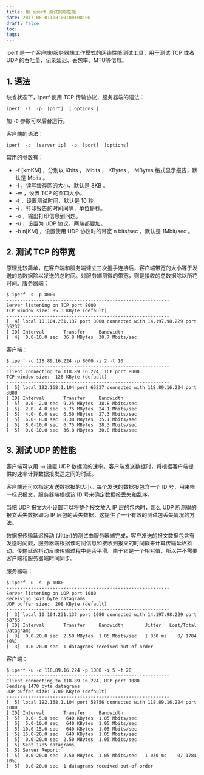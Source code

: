 ```yaml
---
title: 用 iperf 测试网络性能
date: 2017-08-01T08:00:00+08:00
draft: false
toc:
tags:
---
```



iperf 是一个客户端/服务器端工作模式的网络性能测试工具，用于测试 TCP 或者 UDP 的吞吐量，记录延迟、丢包率、MTU等信息。

## 1. 语法
缺省状态下，iperf 使用 TCP 传输协议，服务器端的语法：

    iperf  -s  -p  [port]  [ options ]

加 `-D` 参数可以后台运行。

客户端的语法：

    iperf  -c  [server ip]  -p  [port]  [options]

常用的参数有：

* -f [kmKM] ，分别以 Kbits ， Mbits ， KBytes ， MBytes 格式显示报告，默认是 Mbits 。
* -l ，读写缓存区的大小，默认是 8KB 。
* -w ，设置 TCP 的窗口大小。
* -t ，设置测试时间，默认是 10 秒。
* -i ，打印报告的时间间隔，单位是秒。
* -o ，输出打印信息到问题。
* -u ，设置为 UDP 协议，两端都要加。
* -b n[KM] ，设置使用 UDP 协议时的带宽 n bits/sec ，默认是 1Mbit/sec 。

## 2. 测试 TCP 的带宽

原理比较简单，在客户端和服务端建立三次握手连接后，客户端带宽的大小等于发送的总数据除以发送的总时间。对服务端测得的带宽，则是接收的总数据除以所花时间。服务器端：

    $ iperf -s -p 8000
    ------------------------------------------------------------
    Server listening on TCP port 8000
    TCP window size: 85.3 KByte (default)
    ------------------------------------------------------------
    [  4] local 10.104.231.137 port 8000 connected with 14.197.98.229 port 65237
    [ ID] Interval       Transfer     Bandwidth
    [  4]  0.0-10.0 sec  36.8 MBytes  30.7 Mbits/sec

客户端：

    $ iperf -c 118.89.16.224 -p 8000 -i 2 -t 10
    ------------------------------------------------------------
    Client connecting to 118.89.16.224, TCP port 8000
    TCP window size:  128 KByte (default)
    ------------------------------------------------------------
    [  5] local 192.168.1.104 port 65237 connected with 118.89.16.224 port 8000
    [ ID] Interval       Transfer     Bandwidth
    [  5]  0.0- 2.0 sec  9.25 MBytes  38.8 Mbits/sec
    [  5]  2.0- 4.0 sec  5.75 MBytes  24.1 Mbits/sec
    [  5]  4.0- 6.0 sec  6.50 MBytes  27.3 Mbits/sec
    [  5]  6.0- 8.0 sec  8.38 MBytes  35.1 Mbits/sec
    [  5]  8.0-10.0 sec  6.75 MBytes  28.3 Mbits/sec
    [  5]  0.0-10.0 sec  36.8 MBytes  30.8 Mbits/sec

## 3. 测试 UDP 的性能

客户端可以用 `-u` 设置 UDP 数据流的速率。客户端发送数据时，将根据客户端提供的速率计算数据报发送之间的时延。

客户端还可以指定发送数据报的大小。每个发送的数据报包含一个 ID 号，用来唯一标识报文，服务器端根据该 ID 号来确定数据报丢失和乱序。

当把 UDP 报文大小设置可以将整个报文放入 IP 层的包内时，那么 UDP 所测得的报文丢失数据即为 IP 层包的丢失数据，这提供了一个有效的测试包丢失情况的方法。

数据报传输延迟抖动 (Jitter)的测试由服务器端完成，客户发送的报文数据包含有发送时间戳，服务器端根据该时间信息和接收到报文的时间戳来计算传输延迟抖动。传输延迟抖动反映传输过程中是否平滑。由于它是一个相对值，所以并不需要客户端和服务器端时间同步。

服务器端：

    $ iperf -u -s -p 1080
    ------------------------------------------------------------
    Server listening on UDP port 1080
    Receiving 1470 byte datagrams
    UDP buffer size:  208 KByte (default)
    ------------------------------------------------------------
    [  3] local 10.104.231.137 port 1080 connected with 14.197.98.229 port 58756
    [ ID] Interval       Transfer     Bandwidth        Jitter   Lost/Total Datagrams
    [  3]  0.0-20.0 sec  2.50 MBytes  1.05 Mbits/sec   1.030 ms    0/ 1784 (0%)
    [  3]  0.0-20.0 sec  1 datagrams received out-of-order

客户端：

    $ iperf -u -c 118.89.16.224 -p 1080 -i 5 -t 20
    ------------------------------------------------------------
    Client connecting to 118.89.16.224, UDP port 1080
    Sending 1470 byte datagrams
    UDP buffer size: 9.00 KByte (default)
    ------------------------------------------------------------
    [  5] local 192.168.1.104 port 58756 connected with 118.89.16.224 port 1080
    [ ID] Interval       Transfer     Bandwidth
    [  5]  0.0- 5.0 sec   640 KBytes  1.05 Mbits/sec
    [  5]  5.0-10.0 sec   640 KBytes  1.05 Mbits/sec
    [  5] 10.0-15.0 sec   640 KBytes  1.05 Mbits/sec
    [  5] 15.0-20.0 sec   640 KBytes  1.05 Mbits/sec
    [  5]  0.0-20.0 sec  2.50 MBytes  1.05 Mbits/sec
    [  5] Sent 1785 datagrams
    [  5] Server Report:
    [  5]  0.0-20.0 sec  2.50 MBytes  1.05 Mbits/sec   1.030 ms    0/ 1784 (0%)
    [  5]  0.0-20.0 sec  1 datagrams received out-of-order
